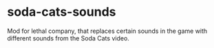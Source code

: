 # soda-cats-sounds
Mod for lethal company, that replaces certain sounds in the game with different sounds from the Soda Cats video.
